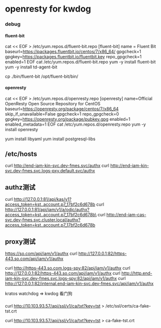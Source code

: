 # openresty for kwdog

### debug

#### fluent-bit
cat << EOF > /etc/yum.repos.d/fluent-bit.repo
[fluent-bit]
name = Fluent Bit
baseurl=https://packages.fluentbit.io/centos/7/x86_64/
gpgcheck=1
gpgkey=https://packages.fluentbit.io/fluentbit.key
repo_gpgcheck=1
enabled=1
EOF
cat /etc/yum.repos.d/fluent-bit.repo
yum -y install fluent-bit
yum -y install td-agent-bit

cp ./bin/fluent-bit /opt/fluent-bit/bin/
#### openresty
cat << EOF > /etc/yum.repos.d/openresty.repo
[openresty]
name=Official OpenResty Open Source Repository for CentOS
baseurl=https://openresty.org/package/centos/7/x86_64
skip_if_unavailable=False
gpgcheck=1
repo_gpgcheck=0
gpgkey=https://openresty.org/package/pubkey.gpg
enabled=1
enabled_metadata=1
EOF
cat /etc/yum.repos.d/openresty.repo
yum -y install openresty

yum install libyaml
yum install postgresql-libs
## /etc/hosts
curl http://end-iam-kin-svc.dev-fmes.svc/authx
curl http://end-iam-kin-svc.dev-fmes.svc.logs-pxy.default.svc/authx

## authz测试
curl http://127.0.0.1:81/api/kas/v1?access_token=kst..account.p7_17bf2c6d678b
curl http://127.0.0.1:81/api/iam/v1/a/odic/authx?access_token=kst..account.p7_17bf2c6d678b\
curl http://end-iam-cas-svc.dev-fmes.svc.cluster.local/authx?access_token=kst..account.p7_17bf2c6d678b


## proxy测试
https://so.com/api/iam/v1/authx
curl http://127.0.0.1:82/https-443.so.com/api/iam/v1/authx

curl http://https-443.so.com.logs-spy:82/api/iam/v1/authx
curl http://127.0.0.1:82/https-443.so.com/api/iam/v1/authx
curl http://http.end-iam-kin-svc.dev-fmes.svc.logs-spy:82/api/iam/v1/authx
curl http://127.0.0.1:82/internal.end-iam-kin-svc.dev-fmes.svc/api/iam/v1/authx


kratos watchdog => kwdog 看门狗


###

curl http://10.103.93.57/api/ssl/v1/ca/txt?key=tst > /etc/ssl/certs/ca-fake-tst.crt

curl http://10.103.93.57/api/ssl/v1/ca/txt?key=tst > ca-fake-tst.crt